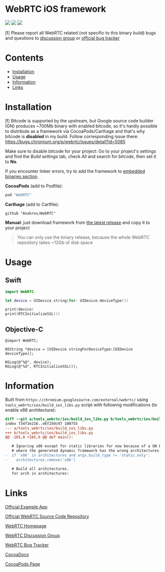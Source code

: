 # WebRTC iOS framework

![](https://img.shields.io/cocoapods/v/WebRTC.svg?maxAge=100) ![](https://img.shields.io/cocoapods/dw/WebRTC.svg?maxAge=100)
![](https://img.shields.io/cocoapods/l/WebRTC.svg?maxAge=100)

[__!__] Please report all WebRTC related (not specific to this binary build) bugs and questions to [discussion group](https://groups.google.com/forum/#!forum/discuss-webrtc) or [official bug tracker](https://bugs.chromium.org/p/webrtc/issues/list)

# Contents

- [Installation](#installation)
- [Usage](#usage)
- [Information](#information)
- [Links](#links)

# Installation

[__!__] Bitcode is supported by the upstream, but Google source code builder (GN) produces ~700Mb binary with enabled bitcode, so it's hardly possible to distribute as a framework via CocoaPods/Carthage and that's why bitcode is __disabled__ in my build. Follow corresponding issue there: https://bugs.chromium.org/p/webrtc/issues/detail?id=5085

Make sure to disable bitcode for your project: Go to your project's settings and find the *Build settings* tab, check *All* and search for *bitcode*, then set it to __No__.

If you encounter linker errors, try to add the framework to [embedded binaries section](https://github.com/Anakros/WebRTC/issues/18#issuecomment-271535794).

__CocoaPods__ (add to Podfile):

```ruby
pod "WebRTC"
```

__Carthage__ (add to Cartfile):

```
github "Anakros/WebRTC"
```

__Manual__: just download framework from [the latest release](https://github.com/Anakros/WebRTC/releases/latest) and copy it to your project

>You can only use the binary release, because the whole WebRTC repository takes ~12Gb of disk space

# Usage

## Swift
```swift
import WebRTC

let device = UIDevice.string(for: UIDevice.deviceType())

print(device)
print(RTCInitializeSSL())
```

## Objective-C
```objc
@import WebRTC;

NSString *device = [UIDevice stringForDeviceType:[UIDevice deviceType]];

NSLog(@"%@", device);
NSLog(@"%d", RTCInitializeSSL());
```

# Information

Built from `https://chromium.googlesource.com/external/webrtc/` using `tools_webrtc/ios/build_ios_libs.py` script with following modifications (to enable x86 architecture):

```diff
diff --git a/tools_webrtc/ios/build_ios_libs.py b/tools_webrtc/ios/build_ios_libs.py
index 734f3e216..e6f250c97 100755
--- a/tools_webrtc/ios/build_ios_libs.py
+++ b/tools_webrtc/ios/build_ios_libs.py
@@ -165,8 +165,6 @@ def main():

   # Ignoring x86 except for static libraries for now because of a GN build issue
   # where the generated dynamic framework has the wrong architectures.
-  if 'x86' in architectures and args.build_type != 'static_only':
-    architectures.remove('x86')

   # Build all architectures.
   for arch in architectures:
```

# Links

[Official Example App](https://webrtc.googlesource.com/src/+/master/examples/objc/AppRTCMobile/)

[Official WebRTC Source Code Repository](https://webrtc.googlesource.com/src/)

[WebRTC Homepage](https://webrtc.org/)

[WebRTC Discussion Group](https://groups.google.com/forum/#!forum/discuss-webrtc)

[WebRTC Bug Tracker](https://bugs.chromium.org/p/webrtc/issues/list)

[CocoaDocs](http://cocoadocs.org/docsets/WebRTC/)

[CocoaPods Page](https://cocoapods.org/pods/WebRTC)
